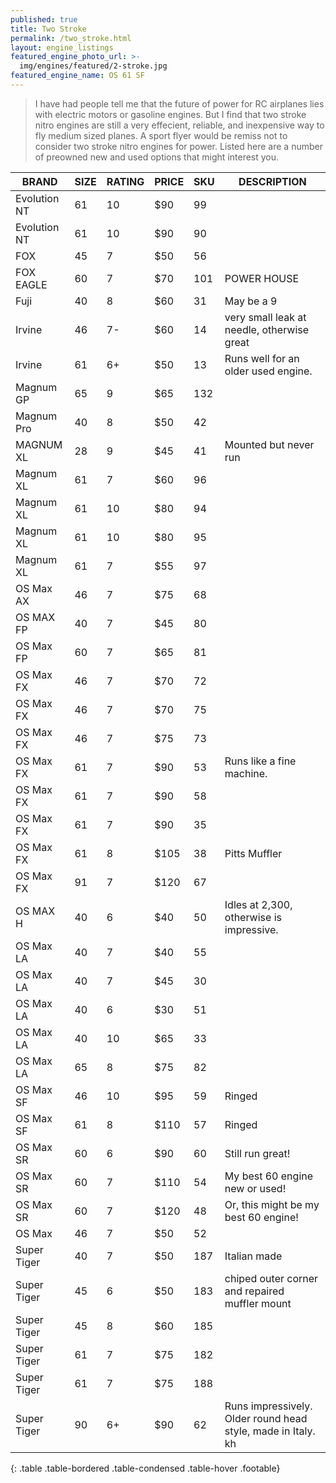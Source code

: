 ```yaml
---
published: true
title: Two Stroke
permalink: /two_stroke.html
layout: engine_listings
featured_engine_photo_url: >-
  img/engines/featured/2-stroke.jpg
featured_engine_name: OS 61 SF
---
```



> I have had people tell me that the future of power for RC airplanes lies with electric motors or gasoline engines. But I find that two stroke nitro engines are still a very effecient, reliable, and inexpensive way to fly medium sized planes. A sport flyer would be remiss not to consider two stroke nitro engines for power. Listed here are a number of preowned new and used options that might interest you.

BRAND             | SIZE  | RATING | PRICE | SKU   | DESCRIPTION
------------------|-------|--------|-------|-------|--------------------
Evolution NT      | 61    | 10     | $90   | 99    |
Evolution NT      | 61    | 10     | $90   | 90    |
FOX               | 45    | 7      | $50   | 56    |
FOX EAGLE         | 60    | 7      | $70   | 101   | POWER HOUSE
Fuji              | 40    | 8      | $60   | 31    | May be a 9
Irvine            | 46    | 7-     | $60   | 14    | very small leak at needle, otherwise great
Irvine            | 61    | 6+     | $50   | 13    | Runs well for an older used engine.
Magnum GP         | 65    | 9      | $65   | 132   |  
Magnum Pro        | 40    | 8      | $50   | 42    |
MAGNUM XL         | 28    | 9      | $45   | 41    | Mounted but never run
Magnum XL         | 61    | 7      | $60   | 96    | 
Magnum XL         | 61    | 10     | $80   | 94    |
Magnum XL         | 61    | 10     | $80   | 95    |
Magnum XL         | 61    | 7      | $55   | 97    |
OS Max AX         | 46    | 7      | $75   | 68    |
OS MAX FP         | 40    | 7      | $45   | 80    |
OS Max FP         | 60    | 7      | $65   | 81    |
OS Max FX         | 46    | 7      | $70   | 72    |
OS Max FX         | 46    | 7      | $70   | 75    |
OS Max FX         | 46    | 7      | $75   | 73    |
OS Max FX         | 61    | 7      | $90   | 53    | Runs like a fine machine.
OS Max FX         | 61    | 7      | $90   | 58    |
OS Max FX         | 61    | 7      | $90   | 35    |
OS Max FX         | 61    | 8      | $105  | 38    | Pitts Muffler
OS Max FX         | 91    | 7      | $120  | 67    |  
OS MAX H          | 40    | 6      | $40   | 50    | Idles at 2,300, otherwise is impressive.
OS Max LA         | 40    | 7      | $40   | 55    |
OS Max LA         | 40    | 7      | $45   | 30    |
OS Max LA         | 40    | 6      | $30   | 51    |
OS Max LA         | 40    | 10     | $65   | 33    |
OS Max LA         | 65    | 8      | $75   | 82    |
OS Max SF         | 46    | 10     | $95   | 59    | Ringed
OS Max SF         | 61    | 8      | $110  | 57    | Ringed
OS Max SR         | 60    | 6      | $90   | 60    | Still run great!
OS Max SR         | 60    | 7      | $110  | 54    | My best 60 engine new or used!
OS Max SR         | 60    | 7      | $120  | 48    | Or, this might be my best 60 engine!
OS Max            | 46    | 7      | $50   | 52    | 
Super Tiger       | 40    | 7      | $50   | 187   | Italian made
Super Tiger       | 45    | 6      | $50   | 183   | chiped outer corner and repaired muffler mount
Super Tiger       | 45    | 8      | $60   | 185   |
Super Tiger       | 61    | 7      | $75   | 182   |
Super Tiger       | 61    | 7      | $75   | 188   |
Super Tiger       | 90    | 6+     | $90   | 62    | Runs impressively.  Older round head style, made in Italy. kh 
{: .table .table-bordered .table-condensed .table-hover .footable}
